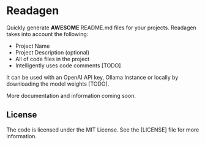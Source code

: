 # Readagen

Quickly generate **AWESOME** README.md files for your projects.
Readagen takes into account the following:
- Project Name
- Project Description (optional)
- All of code files in the project
- Intelligently uses code comments [TODO]

It can be used with an OpenAI API key, Ollama Instance or locally by downloading the model weights [TODO].

More documentation and information coming soon.

## License

The code is licensed under the MIT License. See the [LICENSE] file for more information.
